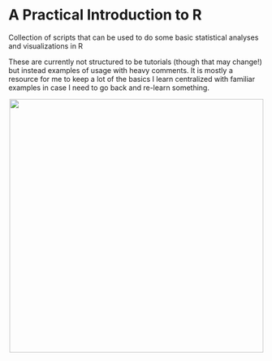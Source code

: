 # A Practical Introduction to R
Collection of scripts that can be used to do some basic statistical analyses and visualizations in R

These are currently not structured to be tutorials (though that may change!) but instead examples of usage with heavy comments. It is mostly a resource for me to keep a lot of the basics I learn centralized with familiar examples in case I need to go back and re-learn something. 
<p align=center><img src="https://www.kai-arzheimer.com/16022604/wp-content/uploads/2019/03/adobe_post_20190330_180522-01-01389399300.jpeg" width = "500"></p1>
